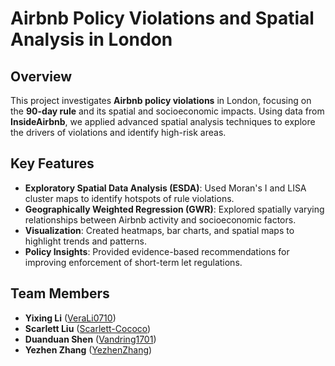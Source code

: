 # Airbnb Policy Violations and Spatial Analysis in London

## Overview  
This project investigates **Airbnb policy violations** in London, focusing on the **90-day rule** and its spatial and socioeconomic impacts. Using data from **InsideAirbnb**, we applied advanced spatial analysis techniques to explore the drivers of violations and identify high-risk areas.  

## Key Features  
- **Exploratory Spatial Data Analysis (ESDA)**: Used Moran's I and LISA cluster maps to identify hotspots of rule violations.  
- **Geographically Weighted Regression (GWR)**: Explored spatially varying relationships between Airbnb activity and socioeconomic factors.  
- **Visualization**: Created heatmaps, bar charts, and spatial maps to highlight trends and patterns.  
- **Policy Insights**: Provided evidence-based recommendations for improving enforcement of short-term let regulations.  

## Team Members  
- **Yixing Li** ([VeraLi0710](https://github.com/VeraLi0710))  
- **Scarlett Liu** ([Scarlett-Cococo](https://github.com/Scarlett-Cococo))  
- **Duanduan Shen** ([Vandring1701](https://github.com/Vandring1701))  
- **Yezhen Zhang** ([YezhenZhang](https://github.com/YezhenZhang))  
